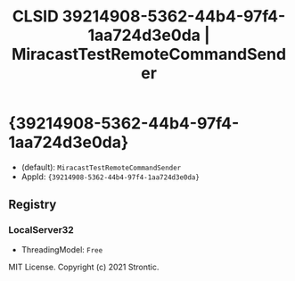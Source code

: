 ﻿---
title: "CLSID 39214908-5362-44b4-97f4-1aa724d3e0da | MiracastTestRemoteCommandSender"
excerpt: What is COM-Object CLSID 39214908-5362-44b4-97f4-1aa724d3e0da?
---

# {39214908-5362-44b4-97f4-1aa724d3e0da}

* (default): `MiracastTestRemoteCommandSender`
* AppId: `{39214908-5362-44b4-97f4-1aa724d3e0da}`

## Registry


### LocalServer32

* ThreadingModel: `Free`

MIT License. Copyright (c) 2021 Strontic.


